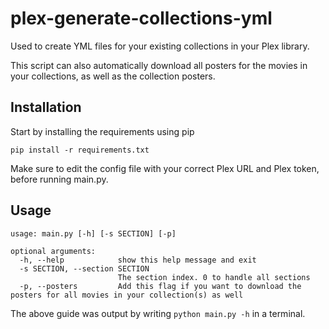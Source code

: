 # plex-generate-collections-yml
Used to create YML files for your existing collections in your Plex library.

This script can also automatically download all posters for the movies in your collections, as well as the collection posters.

## Installation
Start by installing the requirements using pip
```
pip install -r requirements.txt
```
Make sure to edit the config file with your correct Plex URL and Plex token, before running main.py.

## Usage
```
usage: main.py [-h] [-s SECTION] [-p]

optional arguments:
  -h, --help            show this help message and exit
  -s SECTION, --section SECTION
                        The section index. 0 to handle all sections
  -p, --posters         Add this flag if you want to download the posters for all movies in your collection(s) as well
```
The above guide was output by writing `python main.py -h` in a terminal.
